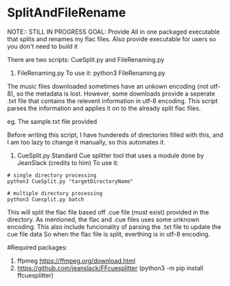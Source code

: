 # SplitAndFileRename

NOTE:: STILL IN PROGRESS
GOAL: Provide All in one packaged executable that splits and renames my flac files. Also provide executable for users so you don't need to build it

There are two scripts: CueSplit.py and FileRenaming.py

1. FileRenaming.py
To use it:
  python3 FileRenaming.py

The music files downloaded sometimes have an unkown encoding (not utf-8), so the metadata is lost. However, some downloads provide a seperate .txt file that contains the relevent information in utf-8 encoding. This script parses the information and applies it on
to the already split flac files.

eg. The sample.txt file provided


Before writing this script, I have hundereds of directories filled with this, and I am too lazy to change it manually, so this automates it.

1. CueSplit.py
Standard Cue splitter tool that uses a module done by JeanSlack (credits to him)
To use it:
  ```
  # single directory processing
  python3 CueSplit.py "targetDirectoryName"

  # multiple directory processing
  python3 Cuesplit.py batch
  ```
  

This will split the flac file based off .cue file (must exist) provided in the directory. As mentioned, the flac and .cue files uses some unknown encoding. This also include funcionality of parsing the .txt file to update the cue file data
So when the flac file is split, everthing is in utf-8 encoding.


#Required packages:
1. ffpmeg  https://ffmpeg.org/download.html
2. https://github.com/jeanslack/FFcuesplitter (python3 -m pip install ffcuesplitter)
   
